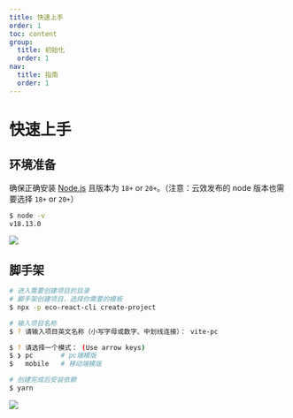 ```yaml
---
title: 快速上手
order: 1
toc: content
group:
  title: 初始化
  order: 1
nav:
  title: 指南
  order: 1
---
```


# 快速上手

## 环境准备

确保正确安装 [Node.js](https://nodejs.org/en) 且版本为 `18+` or `20+`。（注意：云效发布的 node 版本也需要选择 `18+` or `20+`）

```bash
$ node -v
v18.13.0
```

![](images/node-version.png)

## 脚手架

```bash
# 进入需要创建项目的目录
# 脚手架创建项目，选择你需要的模板
$ npx -p eco-react-cli create-project

# 输入项目名称
$ ? 请输入项目英文名称（小写字母或数字、中划线连接）： vite-pc

$ ? 请选择一个模式： (Use arrow keys)
$ ❯ pc       # pc端模版
$   mobile   # 移动端模版

# 创建完成后安装依赖
$ yarn
```

![](images/create.png)
